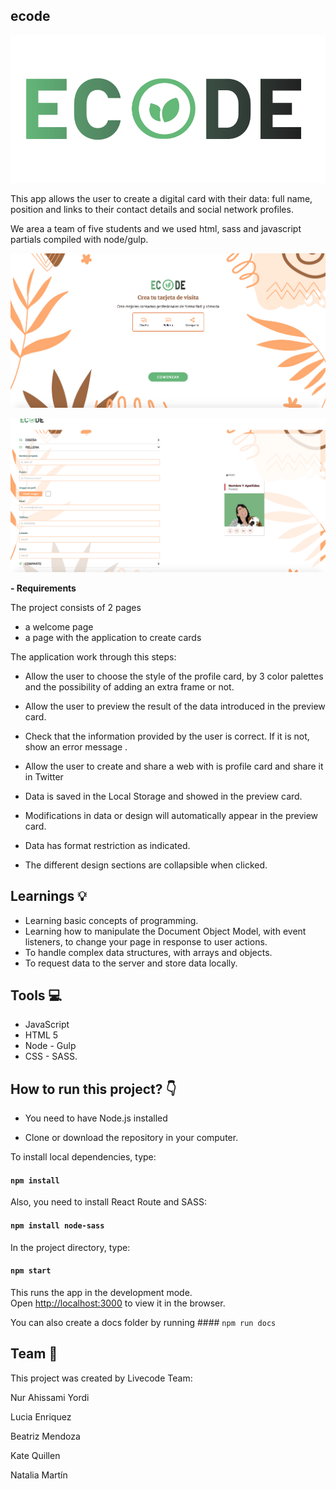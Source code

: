 ## ecode
![logotipe ](https://raw.githubusercontent.com/NurAhissami/ecode/master/logo-ecode.png)


This app allows the user to create a digital card with their data: full name, position and links to their contact details and social network profiles.

We area a team of five students and we used html, sass and javascript partials compiled with node/gulp.


![screenshot of our design ](https://raw.githubusercontent.com/NurAhissami/ecode/master/landing.png)

![screenshot form ](https://raw.githubusercontent.com/NurAhissami/ecode/master/form.png)

**- Requirements**

The project consists of 2 pages

- a welcome page
- a page with the application to create cards

The application work through this steps:

- Allow the user to choose the style of the profile card, by 3 color palettes and the possibility of adding an extra frame or not.


- Allow the user to preview the result of the data introduced in the preview card.

- Check that the information provided by the user is correct. If it is not, show an error message .

- Allow the user to create and share a web with is profile card and share it in Twitter

- Data is saved in the Local Storage and showed in the preview card.

- Modifications in data or design will automatically appear in the preview card.

- Data has format restriction as indicated.

- The different design sections are collapsible when clicked.

## Learnings 💡

- Learning basic concepts of programming.
- Learning how to manipulate the Document Object Model, with event listeners, to change your page in response to user actions.
- To handle complex data structures, with arrays and objects.
- To request data to the server and store data locally.

## Tools 💻

- JavaScript
- HTML 5
- Node - Gulp
- CSS - SASS.

## How to run this project? :point_down:

- You need to have Node.js installed

- Clone or download the repository in your computer.

To install local dependencies, type:

#### `npm install`

Also, you need to install React Route and SASS:

#### `npm install node-sass`

In the project directory, type:

#### `npm start`

This runs the app in the development mode.<br />
Open [http://localhost:3000](http://localhost:3000) to view it in the browser.

You can also create a docs folder by running #### `npm run docs`

## Team 👋

This project was created by Livecode Team:

Nur Ahissami Yordi 

Lucia Enriquez 

Beatriz Mendoza 

Kate Quillen 

Natalia Martín 
